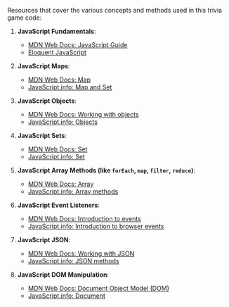 Resources that cover the various concepts and methods used in this trivia game code:

1. **JavaScript Fundamentals**:
   - [MDN Web Docs: JavaScript Guide](https://developer.mozilla.org/en-US/docs/Web/JavaScript/Guide)
   - [Eloquent JavaScript](https://eloquentjavascript.net/)

2. **JavaScript Maps**:
   - [MDN Web Docs: Map](https://developer.mozilla.org/en-US/docs/Web/JavaScript/Reference/Global_Objects/Map)
   - [JavaScript.info: Map and Set](https://javascript.info/map-set)

3. **JavaScript Objects**:
   - [MDN Web Docs: Working with objects](https://developer.mozilla.org/en-US/docs/Web/JavaScript/Guide/Working_with_Objects)
   - [JavaScript.info: Objects](https://javascript.info/object)

4. **JavaScript Sets**:
   - [MDN Web Docs: Set](https://developer.mozilla.org/en-US/docs/Web/JavaScript/Reference/Global_Objects/Set)
   - [JavaScript.info: Set](https://javascript.info/map-set#set)

5. **JavaScript Array Methods (like `forEach`, `map`, `filter`, `reduce`)**:
   - [MDN Web Docs: Array](https://developer.mozilla.org/en-US/docs/Web/JavaScript/Reference/Global_Objects/Array)
   - [JavaScript.info: Array methods](https://javascript.info/array-methods)

6. **JavaScript Event Listeners**:
   - [MDN Web Docs: Introduction to events](https://developer.mozilla.org/en-US/docs/Learn/JavaScript/Building_blocks/Events)
   - [JavaScript.info: Introduction to browser events](https://javascript.info/introduction-browser-events)

7. **JavaScript JSON**:
   - [MDN Web Docs: Working with JSON](https://developer.mozilla.org/en-US/docs/Learn/JavaScript/Objects/JSON)
   - [JavaScript.info: JSON methods](https://javascript.info/json)

8. **JavaScript DOM Manipulation**:
   - [MDN Web Docs: Document Object Model (DOM)](https://developer.mozilla.org/en-US/docs/Web/API/Document_Object_Model/Introduction)
   - [JavaScript.info: Document](https://javascript.info/dom-nodes)

